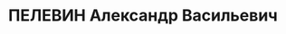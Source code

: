---
title: ПЕЛЕВИН Александр Васильевич
description: 'род. 1889, д. Пестово,  Лальский р-н, Кировская обл., русский, обр:
  н/высшее. Род занятий: зам. директора мединститута, прож: г. Пермь. Арест. 16.06.1937.
  Приговор: 14.01.1938, обв.: АСА, КРПО - ВМН, конфискация имущества. Реабилитация
  - Военная коллегия ВС СССР'
---